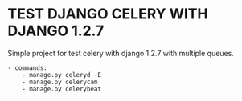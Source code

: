 TEST DJANGO CELERY WITH DJANGO 1.2.7
===================================

Simple project for test celery with django 1.2.7 with multiple queues. 


    - commands:
        - manage.py celeryd -E 
        - manage.py celerycam
        - manage.py celerybeat
